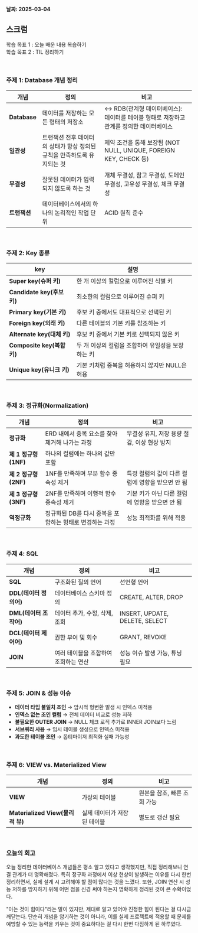 #### 날짜: 2025-03-04

## 스크럼

학습 목표 1 : 오늘 배운 내용 복습하기  
학습 목표 2 : TIL 정리하기  

⠀  

### 주제 1: Database 개념 정리

| 개념 | 정의 | 비고 |
| --- | --- | --- |
| **Database** | 데이터를 저장하는 모든 형태의 저장소 | ↔ RDB(관계형 데이터베이스): 데이터를 테이블 형태로 저장하고 관계를 정의한 데이터베이스 |
| **일관성** | 트랜잭션 전후 데이터의 상태가 항상 정의된 규칙을 만족하도록 유지되는 것 | 제약 조건을 통해 보장됨 (NOT NULL, UNIQUE, FOREIGN KEY, CHECK 등) |
| **무결성** | 잘못된 데이터가 입력되지 않도록 하는 것 | 개체 무결성, 참고 무결성, 도메인 무결성, 고유성 무결성, 체크 무결성 |
| **트랜잭션** | 데이터베이스에서의 하나의 논리적인 작업 단위 | ACID 원칙 준수 |

⠀  

### 주제 2: Key 종류

| key | 설명 |
| --- | --- |
| **Super key(슈퍼 키)** | 한 개 이상의 컬럼으로 이루어진 식별 키 |
| **Candidate key(후보 키)** | 최소한의 컬럼으로 이루어진 슈퍼 키 |
| **Primary key(기본 키)** | 후보 키 중에서도 대표적으로 선택된 키 |
| **Foreign key(외래 키)** | 다른 테이블의 기본 키를 참조하는 키 |
| **Alternate key(대체 키)** | 후보 키 중에서 기본 키로 선택되지 않은 키 |
| **Composite key(복합 키)** | 두 개 이상의 컬럼을 조합하여 유일성을 보장하는 키 |
| **Unique key(유니크 키)** | 기본 키처럼 중복을 허용하지 않지만 NULL은 허용 |

⠀  

### 주제 3: 정규화(Normalization)

| 개념 | 정의 | 비고 |
| --- | --- | --- |
| **정규화** | ERD 내에서 중복 요소를 찾아 제거해 나가는 과정 | 무결성 유지, 저장 용량 절감, 이상 현상 방지 |
| **제 1 정규형(1NF)** | 하나의 컬럼에는 하나의 값만 포함 |  |
| **제 2 정규형(2NF)** | 1NF를 만족하며 부분 함수 종속성 제거 | 특정 컬럼의 값이 다른 컬럼에 영향을 받으면 안 됨 |
| **제 3 정규형(3NF)** | 2NF를 만족하며 이행적 함수 종속성 제거 | 기본 키가 아닌 다른 컬럼에 영향을 받으면 안 됨 |
| **역정규화** | 정규화된 DB를 다시 중복을 포함하는 형태로 변경하는 과정 | 성능 최적화를 위해 적용 |

⠀  

### 주제 4: SQL

| 개념 | 정의 | 비고 |
| --- | --- | --- |
| **SQL** | 구조화된 질의 언어 | 선언형 언어 |
| **DDL(데이터 정의어)** | 데이터베이스 스키마 정의 | CREATE, ALTER, DROP |
| **DML(데이터 조작어)** | 데이터 추가, 수정, 삭제, 조회 | INSERT, UPDATE, DELETE, SELECT |
| **DCL(데이터 제어어)** | 권한 부여 및 회수 | GRANT, REVOKE |
| **JOIN** | 여러 테이블을 조합하여 조회하는 연산 | 성능 이슈 발생 가능, 튜닝 필요 |

⠀  

### 주제 5: JOIN & 성능 이슈

- **데이터 타입 불일치 조인** → 암시적 형변환 발생 시 인덱스 미적용
- **인덱스 없는 조인 컬럼** → 전체 데이터 비교로 성능 저하
- **불필요한 OUTER JOIN** → NULL 체크 로직 추가로 INNER JOIN보다 느림
- **서브쿼리 사용** → 임시 테이블 생성으로 인덱스 미적용
- **과도한 테이블 조인** → 옵티마이저 최적화 실패 가능성

⠀  

### 주제 6: VIEW vs. Materialized View

| 개념 | 정의 | 비고 |
| --- | --- | --- |
| **VIEW** | 가상의 테이블 | 원본을 참조, 빠른 조회 가능 |
| **Materialized View(물리적 뷰)** | 실제 데이터가 저장된 테이블 | 별도로 갱신 필요 |

⠀  

### 오늘의 회고

오늘 정리한 데이터베이스 개념들은 평소 알고 있다고 생각했지만, 직접 정리해보니 연결 관계가 더 명확해졌다. 특히 정규화 과정에서 이상 현상이 발생하는 이유를 다시 한번 정리하면서, 실제 설계 시 고려해야 할 점이 많다는 것을 느꼈다. 또한, JOIN 연산 시 성능 저하를 방지하기 위해 어떤 점을 신경 써야 하는지 명확하게 정리된 것이 큰 수확이었다. 

"아는 것이 힘이다"라는 말이 있지만, 제대로 알고 있어야 진정한 힘이 된다는 걸 다시금 깨닫는다. 단순히 개념을 암기하는 것이 아니라, 이를 실제 프로젝트에 적용할 때 문제를 예방할 수 있는 능력을 키우는 것이 중요하다는 걸 다시 한번 다짐하게 된 하루였다.
